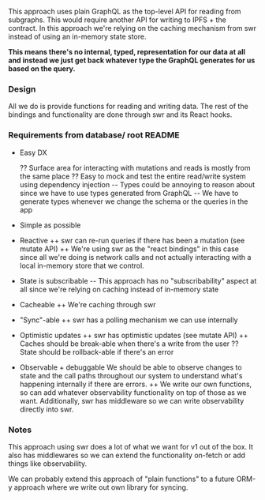 This approach uses plain GraphQL as the top-level API for reading from subgraphs. This would require another API for writing to IPFS + the contract. In this approach we're relying on the caching mechanism from swr instead of using an in-memory state store.

**This means there's no internal, typed, representation for our data at all and instead we just get back whatever type the GraphQL generates for us based on the query.**

### Design

All we do is provide functions for reading and writing data. The rest of the bindings and functionality are done through swr and its React hooks.

### Requirements from database/ root README

- Easy DX

  ?? Surface area for interacting with mutations and reads is mostly from the same place
  ?? Easy to mock and test the entire read/write system using dependency injection
  -- Types could be annoying to reason about since we have to use types generated from GraphQL
  -- We have to generate types whenever we change the schema or the queries in the app

- Simple as possible
- Reactive
  ++ swr can re-run queries if there has been a mutation (see mutate API)
  ++ We're using swr as the "react bindings" in this case since all we're doing is network calls and not actually interacting with a local in-memory store that we control.
- State is subscribable
  -- This approach has no "subscribability" aspect at all since we're relying on caching instead of in-memory state
- Cacheable
  ++ We're caching through swr
- "Sync"-able
  ++ swr has a polling mechanism we can use internally
- Optimistic updates
  ++ swr has optimistic updates (see mutate API)
  ++ Caches should be break-able when there's a write from the user
  ?? State should be rollback-able if there's an error
- Observable + debuggable
  We should be able to observe changes to state and the call paths throughout our system to understand what's happening internally if there are errors.
  ++ We write our own functions, so can add whatever observability functionality on top of those as we want. Additionally, swr has middleware so we can write observability directly into swr.

### Notes

This approach using swr does a lot of what we want for v1 out of the box. It also has middlewares so we can extend the functionality on-fetch or add things like observability.

We can probably extend this approach of "plain functions" to a future ORM-y approach where we write out own library for syncing.
